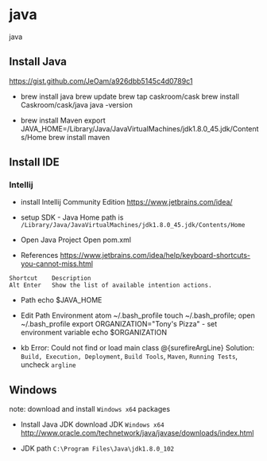 # java
java

## Install Java

https://gist.github.com/JeOam/a926dbb5145c4d0789c1

- brew install java
brew update
brew tap caskroom/cask
brew install Caskroom/cask/java
java -version

- brew install Maven
export JAVA_HOME=/Library/Java/JavaVirtualMachines/jdk1.8.0_45.jdk/Contents/Home
brew install maven

## Install IDE

### Intellij

- install Intellij Community Edition
https://www.jetbrains.com/idea/

- setup SDK - Java Home
path is `/Library/Java/JavaVirtualMachines/jdk1.8.0_45.jdk/Contents/Home`

- Open Java Project
Open pom.xml

- References
https://www.jetbrains.com/idea/help/keyboard-shortcuts-you-cannot-miss.html

```
Shortcut	Description
Alt Enter	Show the list of available intention actions.
```

- Path
echo $JAVA_HOME

- Edit Path Environment
atom ~/.bash_profile
touch ~/.bash_profile; open ~/.bash_profile
export ORGANIZATION="Tony's Pizza" - set environment variable
echo $ORGANIZATION

- kb
Error: Could not find or load main class @{surefireArgLine}
Solution: `Build, Execution, Deployment`, `Build Tools`, `Maven`, `Running Tests`, uncheck `argline`

## Windows

note: download and install `Windows x64` packages

- Install Java JDK
download JDK `Windows x64`
http://www.oracle.com/technetwork/java/javase/downloads/index.html

- JDK path
`C:\Program Files\Java\jdk1.8.0_102`
